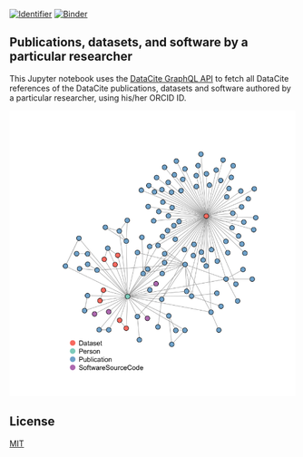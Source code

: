 [![Identifier](https://img.shields.io/badge/doi-10.14454%2F628m--3882-fca709.svg)](https://doi.org/10.14454/628m-3882)
[![Binder](https://mybinder.org/badge_logo.svg)](https://mybinder.org/v2/gh/datacite/notebooks/master?urlpath=nteract)

## Publications, datasets, and software by a particular researcher

This Jupyter notebook uses the [DataCite GraphQL API](https://api.datacite.org/graphql) to fetch all DataCite references of the DataCite publications, datasets and software authored by a particular researcher, using his/her ORCID ID.

![](person.png)

## License

[MIT](https://github.com/datacite/notebooks/blob/master/LICENSE)
